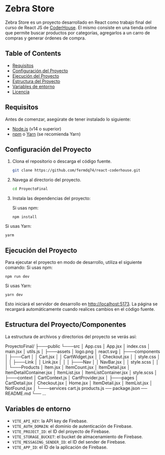 # Zebra Store

Zebra Store es un proyecto desarrollado en React como trabajo final del curso de React JS de [CoderHouse](https://coderhouse.com). El mismo consiste en una tienda online que permite buscar productos por categorías, agregarlos a un carro de compras y generar órdenes de compra.

## Table of Contents

- [Requisitos](#requisitos)
- [Configuración del Proyecto](#configuración-del-proyecto)
- [Ejecución del Proyecto](#ejecución-del-proyecto)
- [Estructura del Proyecto](#estructura-del-proyecto)
- [Variables de entorno](#variables-de-entorno)
- [Licencia](#licencia)

## Requisitos

Antes de comenzar, asegúrate de tener instalado lo siguiente:

- [Node.js](https://nodejs.org/) (v14 o superior)
- [npm](https://www.npmjs.com/) o [Yarn](https://yarnpkg.com/) (se recomienda Yarn)

## Configuración del Proyecto

1. Clona el repositorio o descarga el código fuente.

   ```bash
   git clone https://github.com/fermdq74/react-coderhouse.git
2. Navega al directorio del proyecto.
   ```bash
   cd ProyectoFinal
3. Instala las dependencias del proyecto:

   Si usas npm:

       npm install

Si usas Yarn:

    yarm

## Ejecución del Proyecto
Para ejecutar el proyecto en modo de desarrollo, utiliza el siguiente comando:
Si usas npm:

    npm run dev

Si usas Yarn:

    yarn dev

Esto iniciará el servidor de desarrollo en [http://localhost:5173](http://localhost:3000/). La página se recargará automáticamente cuando realices cambios en el código fuente.

## Estructura del Proyecto/Componentes
La estructura de archivos y directorios del proyecto se verás así:

ProyectoFinal/
├───public
└───src
    │   App.css
    │   App.jsx
    │   index.css
    │   main.jsx
    │   utils.js
    │
    ├───assets
    │       logo.png
    │       react.svg
    │
    ├───components
    │   ├───Cart
    │   │       Cart.jsx
    │   │       CartWidget.jsx
    │   │       Checkout.jsx
    │   │       style.css
    │   │
    │   ├───Link
    │   │       Link.jsx
    │   │
    │   ├───Nav
    │   │       NavBar.jsx
    │   │       style.scss
    │   │
    │   └───Products
    │           Item.jsx
    │           ItemCount.jsx
    │           ItemDetail.jsx
    │           ItemDetailContainer.jsx
    │           ItemList.jsx
    │           ItemListContainer.jsx
    │           style.scss
    │
    ├───context
    │       CartContext.js
    │       CartProvider.jsx
    │
    ├───pages
    │       CartDetail.jsx
    │       Checkout.jsx
    │       Home.jsx
    │       ItemDetail.jsx
    │       ItemList.jsx
    │       NotFound.jsx
    │
    └───services
            cart.js
            products.js
   ── package.json
   ── README.md
└── ...

## Variables de entorno
-  `VITE_API_KEY`: la API key de Firebase.
-  `VITE_AUTH_DOMAIN`: el dominio de autenticación de Firebase.
-  `VITE_PROJECT_ID`: el ID del proyecto de Firebase.
-  `VITE_STORAGE_BUCKET`: el bucket de almacenamiento de Firebase.
-  `VITE_MESSAGING_SENDER_ID`: el ID del sender de Firebase.
-  `VITE_APP_ID`: el ID de la aplicación de Firebase.
